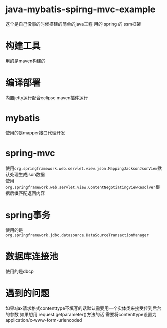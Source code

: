 # java-mybatis-spirng-mvc-example
这个是自己没事的时候搭建的简单的java工程  用的 spring 的 ssm框架 
# 构建工具
用的是maven构建的 
# 编译部署
内置jetty运行配合eclipse maven插件运行  
# mybatis
使用的是mapper接口代理开发
# spring-mvc
使用`org.springframework.web.servlet.view.json.MappingJacksonJsonView`默认处理生成json数据  
使用`org.springframework.web.servlet.view.ContentNegotiatingViewResolver`根据后缀匹配返回内容
# spring事务
使用的是`org.springframework.jdbc.datasource.DataSourceTransactionManager`  
# 数据库连接池
使用的是dbcp
# 遇到的问题
如果ajax请求格式contenttype不填写的话默认需要用一个实体类来接受传到后台的参数  如果想用.request.getparameter()方法的话
需要将contenttype设置为application/x-www-form-urlencoded
